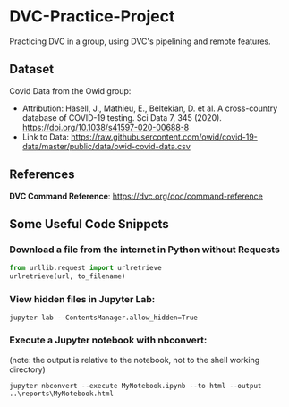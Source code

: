 # DVC-Practice-Project
Practicing DVC in a group, using DVC's pipelining and remote features.


## Dataset

Covid Data from the Owid group: 
  - Attribution: Hasell, J., Mathieu, E., Beltekian, D. et al. A cross-country database of COVID-19 testing. Sci Data 7, 345 (2020). https://doi.org/10.1038/s41597-020-00688-8
  - Link to Data: https://raw.githubusercontent.com/owid/covid-19-data/master/public/data/owid-covid-data.csv
  
  
## References

**DVC Command Reference**:  https://dvc.org/doc/command-reference



## Some Useful Code Snippets

### Download a file from the internet in Python without Requests

```python
from urllib.request import urlretrieve
urlretrieve(url, to_filename)
```


### View hidden files in Jupyter Lab:

```
jupyter lab --ContentsManager.allow_hidden=True
```

### Execute a Jupyter notebook with nbconvert:

(note: the output is relative to the notebook, not to the shell working directory)

```
jupyter nbconvert --execute MyNotebook.ipynb --to html --output ..\reports\MyNotebook.html
```

